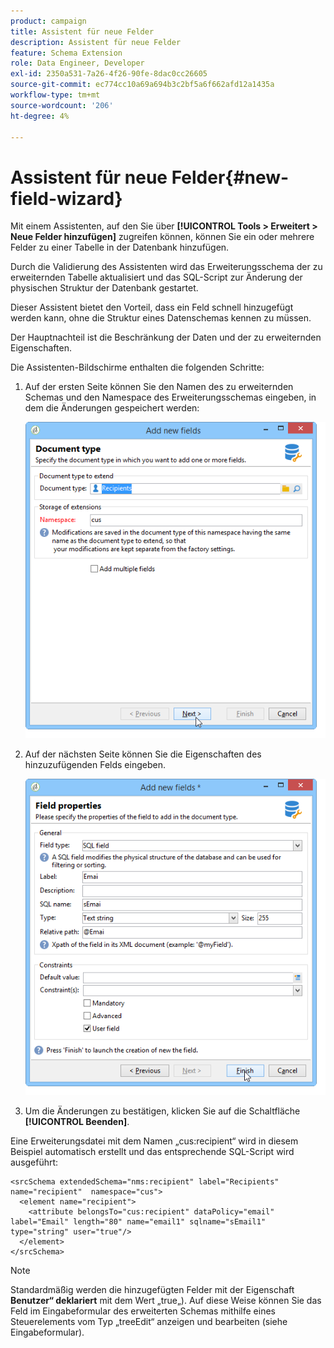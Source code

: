 ```yaml
---
product: campaign
title: Assistent für neue Felder
description: Assistent für neue Felder
feature: Schema Extension
role: Data Engineer, Developer
exl-id: 2350a531-7a26-4f26-90fe-8dac0cc26605
source-git-commit: ec774cc10a69a694b3c2bf5a6f662afd12a1435a
workflow-type: tm+mt
source-wordcount: '206'
ht-degree: 4%

---
```


# Assistent für neue Felder{#new-field-wizard}


Mit einem Assistenten, auf den Sie über **[!UICONTROL Tools > Erweitert > Neue Felder hinzufügen]** zugreifen können, können Sie ein oder mehrere Felder zu einer Tabelle in der Datenbank hinzufügen.

Durch die Validierung des Assistenten wird das Erweiterungsschema der zu erweiternden Tabelle aktualisiert und das SQL-Script zur Änderung der physischen Struktur der Datenbank gestartet.

Dieser Assistent bietet den Vorteil, dass ein Feld schnell hinzugefügt werden kann, ohne die Struktur eines Datenschemas kennen zu müssen.

Der Hauptnachteil ist die Beschränkung der Daten und der zu erweiternden Eigenschaften.

Die Assistenten-Bildschirme enthalten die folgenden Schritte:

1. Auf der ersten Seite können Sie den Namen des zu erweiternden Schemas und den Namespace des Erweiterungsschemas eingeben, in dem die Änderungen gespeichert werden:

   ![](assets/d_ncs_integration_schema_addfield.png)

1. Auf der nächsten Seite können Sie die Eigenschaften des hinzuzufügenden Felds eingeben.

   ![](assets/d_ncs_integration_schema_addfield2.png)

1. Um die Änderungen zu bestätigen, klicken Sie auf die Schaltfläche **[!UICONTROL Beenden]**.

Eine Erweiterungsdatei mit dem Namen „cus:recipient“ wird in diesem Beispiel automatisch erstellt und das entsprechende SQL-Script wird ausgeführt:

```
<srcSchema extendedSchema="nms:recipient" label="Recipients" name="recipient"  namespace="cus">  
  <element name="recipient">    
    <attribute belongsTo="cus:recipient" dataPolicy="email" label="Email" length="80" name="email1" sqlname="sEmail1" type="string" user="true"/>  
  </element>
</srcSchema>
```

>[!NOTE]
>
>Standardmäßig werden die hinzugefügten Felder mit der Eigenschaft **Benutzer“ deklariert** mit dem Wert „true„). Auf diese Weise können Sie das Feld im Eingabeformular des erweiterten Schemas mithilfe eines Steuerelements vom Typ „treeEdit“ anzeigen und bearbeiten (siehe Eingabeformular).
